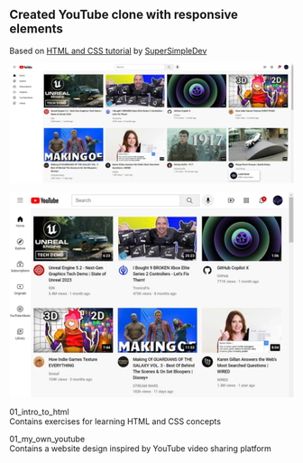## Created YouTube clone with responsive elements
Based on [HTML and CSS tutorial](https://youtu.be/G3e-cpL7ofc) by [SuperSimpleDev](https://www.youtube.com/@SuperSimpleDev)

![Example 1](1_html_css/finished_website_images/youtube_clone_example_1.jpg)

![Example 2](1_html_css/finished_website_images/youtube_clone_example_2.jpg)

01_intro_to_html\
Contains exercises for learning HTML and CSS concepts

01_my_own_youtube\
Contains a website design inspired by YouTube video sharing platform
